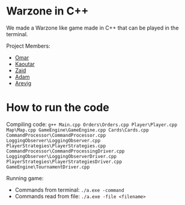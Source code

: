 # Warzone in C++
We made a Warzone like game made in C++ that can be played in the terminal.

Project Members:
* [Omar](https://github.com/Vega32)
* [Kaoutar](https://github.com/kaoutarell)
* [Zaid](https://github.com/ZaidMinhas)
* [Adam](https://github.com/AdamFarahat)
* [Arevig](https://github.com/wevwyrm)

# How to run the code

Compiling code: `g++ Main.cpp Orders\Orders.cpp Player\Player.cpp Map\Map.cpp GameEngine\GameEngine.cpp Cards\Cards.cpp CommandProcessor\CommandProcessor.cpp LoggingObserver\LoggingObserver.cpp PlayerStrategies\PlayerStrategies.cpp CommandProcessor\CommandProcessingDriver.cpp LoggingObserver\LoggingObserverDriver.cpp PlayerStrategies\PlayerStrategiesDriver.cpp GameEngine\TournamentDriver.cpp`

Running game:
* Commands from terminal: `./a.exe -command`
* Commands read from file: `./a.exe -file <filename>`
